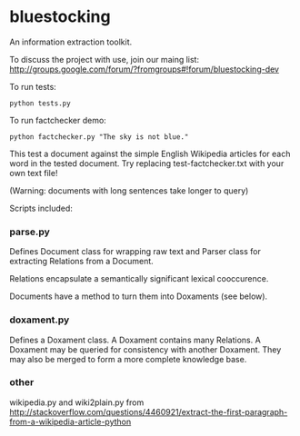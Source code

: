 bluestocking
============

An information extraction toolkit.

To discuss the project with use, join our maing list:
http://groups.google.com/forum/?fromgroups#!forum/bluestocking-dev

To run tests:

    python tests.py

To run factchecker demo:

    python factchecker.py "The sky is not blue."

This test a document against the simple English Wikipedia
articles for each word in the tested document.  Try
replacing test-factchecker.txt with your own text file!

(Warning: documents with long sentences take longer to query)

Scripts included:

### parse.py

Defines Document class for wrapping raw text and Parser
class for extracting Relations from a Document.

Relations encapsulate a semantically significant lexical
cooccurence.

Documents have a method to turn them into Doxaments (see below).

### doxament.py

Defines a Doxament class.  A Doxament contains many Relations.
A Doxament may be queried for consistency with another Doxament.  They may also be merged to form a more complete knowledge base.

### other

wikipedia.py and wiki2plain.py from 
http://stackoverflow.com/questions/4460921/extract-the-first-paragraph-from-a-wikipedia-article-python